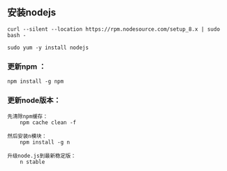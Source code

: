 ## 安装nodejs

```
curl --silent --location https://rpm.nodesource.com/setup_8.x | sudo bash -

sudo yum -y install nodejs
```

### 更新npm ：

```
npm install -g npm
```

### 更新node版本：

```
先清除npm缓存：
    npm cache clean -f

然后安装n模块：
    npm install -g n

升级node.js到最新稳定版：
    n stable
```



